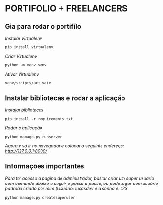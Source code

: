# PORTIFOLIO + FREELANCERS

## Gia para rodar o portifílo

*Instalar Virtualenv*
~~~ virtualenv
pip install virtualenv
~~~
*Criar Virtualenv*
~~~ virtualenv
python -m venv venv
~~~
*Ativar Virtualenv*
~~~ virtualenv
venv/scripts/activate
~~~

## Instalar bibliotecas e rodar a aplicação
*Instalar bibliotecas*
~~~ instalar_lib
pip install -r requirements.txt
~~~
*Rodar a aplicação*
~~~ rodar_app
python manage.py runserver
~~~

*Agora é só ir no navegador e colocar o seguinte endereço: http://127.0.0.1:8000/*

## Informações importantes

*Para ter acesso a pagina de administrador, bastar criar um super usuário com comando abaixo e seguir o passo a passo, ou pode logar com usuário padroão criado por mim (Usuário: lucasdev e a senha é: 123*
~~~ superuser
python manage.py createsuperuser
~~~
